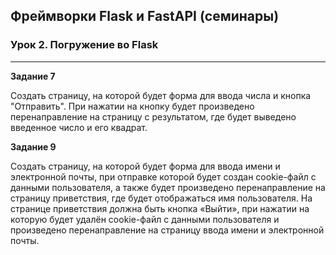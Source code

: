 ## Фреймворки Flask и FastAPI (семинары)
### Урок 2. Погружение во Flask
<hr>

**Задание 7**

Создать страницу, на которой будет форма для ввода числа и кнопка "Отправить".
При нажатии на кнопку будет произведено перенаправление на страницу с результатом, где будет выведено введенное число и его квадрат.

**Задание 9**

Создать страницу, на которой будет форма для ввода имени и электронной почты, при отправке которой будет создан cookie-файл с данными пользователя, а также будет произведено перенаправление на страницу приветствия, где будет отображаться имя пользователя.
На странице приветствия должна быть кнопка «Выйти», при нажатии на которую будет удалён cookie-файл с данными пользователя и произведено перенаправление на страницу ввода имени и электронной почты.
